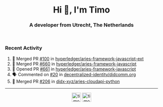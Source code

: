 <h1 align="center">Hi 👋, I'm Timo</h1>
<h3 align="center">A developer from Utrecht, The Netherlands</h3>
<br/>
<!-- https://github.com/rahuldkjain/github-profile-readme-generator --!>

<!--  <p align="left"><img src="https://github-readme-stats.vercel.app/api?username=timoglastra&show_icons=true&count_private=true&" alt="timoglastra" /></p> --!>

<!--
Github language stats
<p align="left"><img src="https://github-readme-stats.vercel.app/api/top-langs/?username=timoglastra&layout=compact" alt="timoglastra" /><p>
-->

<!-- Codestats language stats -->
<!-- <p align="left"><img src="https://codestats-readme.vercel.app/api/top-langs/?username=timoglastra&layout=compact&language_count=12" alt="timoglastra" /><p>    --!>
  
<h3>Recent Activity</h3>

<!--START_SECTION:activity-->
1. 🎉 Merged PR [#100](https://github.com/hyperledger/aries-framework-javascript-ext/pull/100) in [hyperledger/aries-framework-javascript-ext](https://github.com/hyperledger/aries-framework-javascript-ext)
2. 🎉 Merged PR [#660](https://github.com/hyperledger/aries-framework-javascript/pull/660) in [hyperledger/aries-framework-javascript](https://github.com/hyperledger/aries-framework-javascript)
3. 💪 Opened PR [#661](https://github.com/hyperledger/aries-framework-javascript/pull/661) in [hyperledger/aries-framework-javascript](https://github.com/hyperledger/aries-framework-javascript)
4. 🗣 Commented on [#20](https://github.com/decentralized-identity/didcomm.org/issues/20) in [decentralized-identity/didcomm.org](https://github.com/decentralized-identity/didcomm.org)
5. 🎉 Merged PR [#206](https://github.com/didx-xyz/aries-cloudapi-python/pull/206) in [didx-xyz/aries-cloudapi-python](https://github.com/didx-xyz/aries-cloudapi-python)
<!--END_SECTION:activity-->

---

<p align="center">
<a href="https://twitter.com/timoglastra" target="blank"><img align="center" src="https://cdn.jsdelivr.net/npm/simple-icons@3.0.1/icons/twitter.svg" alt="timoglastra" height="30" width="30" /></a>
<a href="https://linkedin.com/in/timoglastra" target="blank"><img align="center" src="https://cdn.jsdelivr.net/npm/simple-icons@3.0.1/icons/linkedin.svg" alt="timoglastra" height="30" width="30" /></a>
</p>



